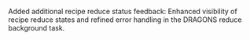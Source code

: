 Added additional recipe reduce status feedback: Enhanced visibility of recipe reduce states and refined error handling in the DRAGONS reduce background task.
